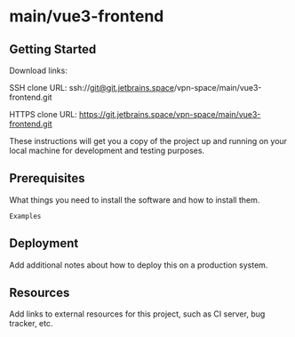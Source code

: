 # main/vue3-frontend



## Getting Started

Download links:

SSH clone URL: ssh://git@git.jetbrains.space/vpn-space/main/vue3-frontend.git

HTTPS clone URL: https://git.jetbrains.space/vpn-space/main/vue3-frontend.git



These instructions will get you a copy of the project up and running on your local machine for development and testing purposes.

## Prerequisites

What things you need to install the software and how to install them.

```
Examples
```

## Deployment

Add additional notes about how to deploy this on a production system.

## Resources

Add links to external resources for this project, such as CI server, bug tracker, etc.
